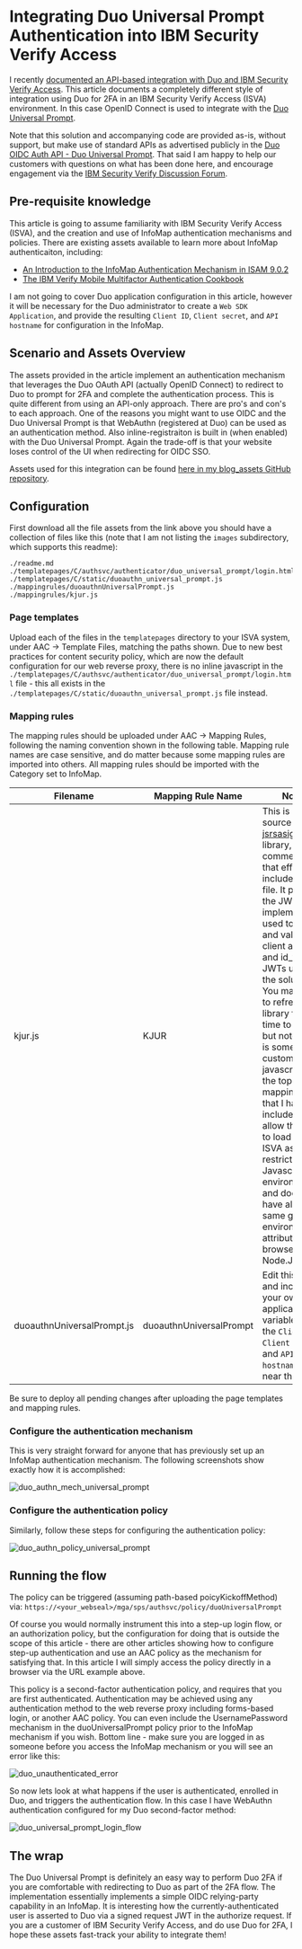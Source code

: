 # Integrating Duo Universal Prompt Authentication into IBM Security Verify Access

I recently [documented an API-based integration with Duo and IBM Security Verify Access](https://community.ibm.com/community/user/security/blogs/shane-weeden1/2023/11/29/integrating-duo-authentication-into-ibm-security-v). This article documents a completely different style of integration using Duo for 2FA in an IBM Security Verify Access (ISVA) environment. In this case OpenID Connect is used to integrate with the [Duo Universal Prompt](https://duo.com/docs/oauthapi#overview).

Note that this solution and accompanying code are provided as-is, without support, but make use of standard APIs as advertised publicly in the [Duo OIDC Auth API - Duo Universal Prompt](https://duo.com/docs/oauthapi). That said I am happy to help our customers with questions on what has been done here, and encourage engagement via the [IBM Security Verify Discussion Forum](https://community.ibm.com/community/user/security/communities/community-home/digestviewer?communitykey=e7c36119-46d7-42f2-97a9-b44f0cc89c6d).

## Pre-requisite knowledge

This article is going to assume familiarity with IBM Security Verify Access (ISVA), and the creation and use of InfoMap authentication mechanisms and policies. There are existing assets available to learn more about InfoMap authenticaiton, including:
 - [An Introduction to the InfoMap Authentication Mechanism in ISAM 9.0.2](https://community.ibm.com/community/user/security/blogs/shane-weeden1/2016/11/29/an-introduction-to-the-infomap-authentication-mech)
 - [The IBM Verify Mobile Multifactor Authentication Cookbook](https://community.ibm.com/community/user/security/blogs/kerry-gunn1/2022/11/29/mobile-multi-factor-authentication-ibm-verify-mfa)

I am not going to cover Duo application configuration in this article, however it will be necessary for the Duo administrator to create a `Web SDK Application`, and provide the resulting `Client ID`, `Client secret`, and `API hostname` for configuration in the InfoMap.

## Scenario and Assets Overview

The assets provided in the article implement an authentication mechanism that leverages the Duo OAuth API (actually OpenID Connect) to redirect to Duo to prompt for 2FA and complete the authentication process. This is quite different from using an API-only approach. There are pro's and con's to each approach. One of the reasons you might want to use OIDC and the Duo Universal Prompt is that WebAuthn (registered at Duo) can be used as an authentication method. Also inline-registraiton is built in (when enabled) with the Duo Universal Prompt. Again the trade-off is that your website loses control of the UI when redirecting for OIDC SSO. 


Assets used for this integration can be found [here in my blog_assets GitHub repository](https://github.com/sbweeden/blog_assets/tree/master/isva_duo_universal_prompt).

## Configuration

First download all the file assets from the link above you should have a collection of files like this (note that I am not listing the `images` subdirectory, which supports this readme):

```
./readme.md
./templatepages/C/authsvc/authenticator/duo_universal_prompt/login.html
./templatepages/C/static/duoauthn_universal_prompt.js
./mappingrules/duoauthnUniversalPrompt.js
./mappingrules/kjur.js
```

### Page templates

Upload each of the files in the `templatepages` directory to your ISVA system, under AAC -> Template Files, matching the paths shown. Due to new best practices for content security policy, which are now the default configuration for our web reverse proxy, there is no inline javascript in the `./templatepages/C/authsvc/authenticator/duo_universal_prompt/login.html` file - this all exists in the `./templatepages/C/static/duoauthn_universal_prompt.js` file instead.

### Mapping rules

The mapping rules should be uploaded under AAC -> Mapping Rules, following the naming convention shown in the following table. Mapping rule names are case sensitive, and do matter because some mapping rules are imported into others. All mapping rules should be imported with the Category set to InfoMap.

| Filename | Mapping Rule Name | Notes |
| -------- | ----------------- | ----- |
| kjur.js | KJUR | This is open source - the [jsrsasign](https://github.com/kjur/jsrsasign) library, and comments to that effect are included in the file. It provides the JWT implementation used to create and validate client assertion and id_token JWTs used in the solution. You may wish to refresh this library from time to time, but note there is some custom javascript at the top of the mapping rule that I have included to allow the rule to load into ISVA as it is a restricted Javascript environment and doesn't have all the same global environment attributes as a browser or Node.JS.  |
| duoauthnUniversalPrompt.js | duoauthnUniversalPrompt | Edit this file and include your own Duo application variables for the `Client ID`, `Client secret`, and `API hostname` right near the top. |

Be sure to deploy all pending changes after uploading the page templates and mapping rules.

### Configure the authentication mechanism

This is very straight forward for anyone that has previously set up an InfoMap authentication mechanism. The following screenshots show exactly how it is accomplished:

![duo_authn_mech_universal_prompt](https://github.com/sbweeden/blog_assets/blob/master/isva_duo_universal_prompt/images/duo_authn_mech_universal_prompt.png?raw=true "Authentication Mechanism")

### Configure the authentication policy

Similarly, follow these steps for configuring the authentication policy:

![duo_authn_policy_universal_prompt](https://github.com/sbweeden/blog_assets/blob/master/isva_duo_universal_prompt/images/duo_authn_policy_universal_prompt.png?raw=true "Authentication Policy")


## Running the flow

The policy can be triggered (assuming path-based poicyKickoffMethod) via: `https://<your_webseal>/mga/sps/authsvc/policy/duoUniversalPrompt`

Of course you would normally instrument this into a step-up login flow, or an authorization policy, but the configuration for doing that is outside the scope of this article - there are other articles showing how to configure step-up authentication and use an AAC policy as the mechanism for satisfying that. In this article I will simply access the policy directly in a browser via the URL example above.

This policy is a second-factor authentication policy, and requires that you are first authenticated. Authentication may be achieved using any authentication method to the web reverse proxy including forms-based login, or another AAC policy. You can even include the UsernamePassword mechanism in the duoUniversalPrompt policy prior to the InfoMap mechanism if you wish. Bottom line - make sure you are logged in as someone before you access the InfoMap mechanism or you will see an error like this:

![duo_unauthenticated_error](https://github.com/sbweeden/blog_assets/blob/master/isva_duo_universal_prompt/images/duo_unauthenticated_error.png?raw=true "Unauthenticated error")

So now lets look at what happens if the user is authenticated, enrolled in Duo, and triggers the authentication flow. In this case I have WebAuthn authentication configured for my Duo second-factor method: 

![duo_universal_prompt_login_flow](https://github.com/sbweeden/blog_assets/blob/master/isva_duo_universal_prompt/images/duo_universal_prompt_login_flow.png?raw=true "Duo Universal Prompt Login")

## The wrap

The Duo Universal Prompt is definitely an easy way to perform Duo 2FA if you are comfortable with redirecting to Duo as part of the 2FA flow. The implementation essentially implements a simple OIDC relying-party capability in an InfoMap. It is interesting how the currently-authenticated user is asserted to Duo via a signed request JWT in the authorize request.  If you are a customer of IBM Security Verify Access, and do use Duo for 2FA, I hope these assets fast-track your ability to integrate them!

